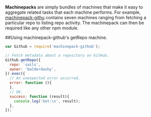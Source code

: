 **Machinepacks** are simply bundles of machines that make it easy to aggregate related tasks that each machine performs.  For example, [machinepack-githu](http://node-machine.org/machinepack-github) contains seven machines ranging from fetching a particular repo to listing repo activity.  The machinepack can then be required like any other npm module.
    
##Using machinepack-github's getRepo machine.
```javascript
var Github = require('machinepack-github');

// Fetch metadata about a repository on GitHub.
Github.getRepo({
  repo: 'sails',
  owner: 'balderdashy',
}).exec({
  // An unexpected error occurred.
  error: function (){
  },
  // OK.
  success: function (result){
    console.log('Got:\n', result);
  },
});
```
